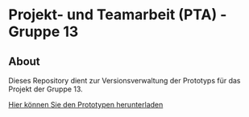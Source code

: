 # Projekt- und Teamarbeit (PTA) - Gruppe 13

## About
Dieses Repository dient zur Versionsverwaltung der Prototyps für das Projekt der Gruppe 13.

[Hier können Sie den Prototypen herunterladen](https://github.com/mtellenbach/hslu-pta-gruppe13/archive/master.zip)
